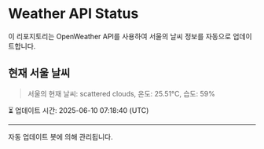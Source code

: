 
# Weather API Status

이 리포지토리는 OpenWeather API를 사용하여 서울의 날씨 정보를 자동으로 업데이트합니다.

## 현재 서울 날씨
> 서울의 현재 날씨: scattered clouds, 온도: 25.51°C, 습도: 59%

⏳ 업데이트 시간: 2025-06-10 07:18:40 (UTC)

---
자동 업데이트 봇에 의해 관리됩니다.
